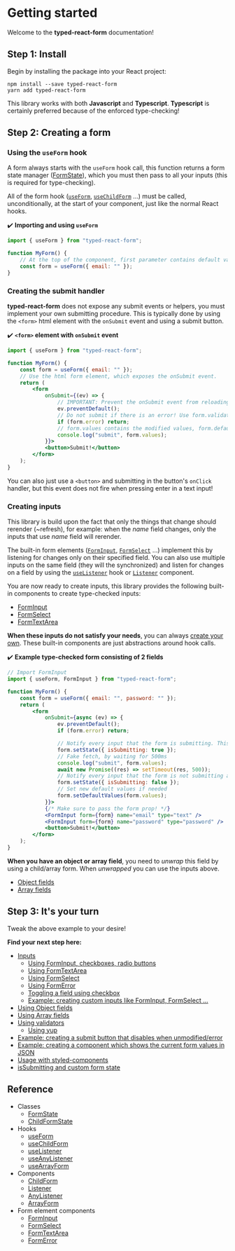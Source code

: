 # Getting started

Welcome to the **typed-react-form** documentation!

## Step 1: Install

Begin by installing the package into your React project:

```
npm install --save typed-react-form
yarn add typed-react-form
```

This library works with both **Javascript** and **Typescript**. **Typescript** is certainly preferred because of the enforced type-checking!

## Step 2: Creating a form

### Using the `useForm` hook

A form always starts with the `useForm` hook call, this function returns a form state manager ([FormState](/docs/FormState)), which you must then pass to all your inputs (this is required for type-checking).

All of the form hook ([`useForm`](/docs/useForm), [`useChildForm`](/docs/useChildForm) ...) must be called, unconditionally, at the start of your component, just like the normal React hooks.

✔️ **Importing and using `useForm`**

```jsx
import { useForm } from "typed-react-form";

function MyForm() {
    // At the top of the component, first parameter contains default values
    const form = useForm({ email: "" });
}
```

### Creating the submit handler

**typed-react-form** does not expose any submit events or helpers, you must implement your own submitting procedure. This is typically done by using the `<form>` html element with the `onSubmit` event and using a submit button.

✔️ **`<form>` element with `onSubmit` event**

```jsx
import { useForm } from "typed-react-form";

function MyForm() {
    const form = useForm({ email: "" });
    // Use the html form element, which exposes the onSubmit event.
    return (
        <form
            onSubmit={(ev) => {
                // IMPORTANT: Prevent the onSubmit event from reloading the page!
                ev.preventDefault();
                // Do not submit if there is an error! Use form.validate to validate when validateOnChange is disabled.
                if (form.error) return;
                // form.values contains the modified values, form.defaultValues contains the initial values
                console.log("submit", form.values);
            }}>
            <button>Submit!</button>
        </form>
    );
}
```

You can also just use a `<button>` and submitting in the button's `onClick` handler, but this event does not fire when pressing enter in a text input!

### Creating inputs

This library is build upon the fact that only the things that change should rerender (~refresh), for example: when the _name_ field changes, only the inputs that use _name_ field will rerender.

The built-in form elements ([`FormInput`](/docs/FormInput), [`FormSelect`](/docs/FormSelect) ...) implement this by listening for changes only on their specified field. You can also use multiple inputs on the same field (they will the synchronized) and listen for changes on a field by using the [`useListener`](/docs/useListener) hook or [`Listener`](/docs/Listener) component.

You are now ready to create inputs, this library provides the following built-in components to create type-checked inputs:

-   [FormInput](/docs/FormInput)
-   [FormSelect](/docs/FormSelect)
-   [FormTextArea](/docs/FormTextArea)

**When these inputs do not satisfy your needs**, you can always [create your own](/docs/Custom-inputs#example-custom-input). These built-in components are just abstractions around hook calls.

✔️ **Example type-checked form consisting of 2 fields**

```jsx
// Import FormInput
import { useForm, FormInput } from "typed-react-form";

function MyForm() {
    const form = useForm({ email: "", password: "" });
    return (
        <form
            onSubmit={async (ev) => {
                ev.preventDefault();
                if (form.error) return;

                // Notify every input that the form is submitting. This will disable them.
                form.setState({ isSubmitting: true });
                // Fake fetch, by waiting for 500ms
                console.log("submit", form.values);
                await new Promise((res) => setTimeout(res, 500));
                // Notify every input that the form is not submitting anymore.
                form.setState({ isSubmitting: false });
                // Set new default values if needed
                form.setDefaultValues(form.values);
            }}>
            {/* Make sure to pass the form prop! */}
            <FormInput form={form} name="email" type="text" />
            <FormInput form={form} name="password" type="password" />
            <button>Submit!</button>
        </form>
    );
}
```

**When you have an object or array field**, you need to _unwrap_ this field by using a child/array form. When _unwrapped_ you can use the inputs above.

-   [Object fields](/docs/Object-fields)
-   [Array fields](/docs/Array-fields)

## Step 3: It's your turn

Tweak the above example to your desire!

**Find your next step here:**

-   [Inputs](/docs/FormInput)
    -   [Using FormInput, checkboxes, radio buttons](/docs/FormInput)
    -   [Using FormTextArea](/docs/FormTextArea)
    -   [Using FormSelect](/docs/FormSelect)
    -   [Using FormError](/docs/FormError)
    -   [Toggling a field using checkbox](/docs/Toggling-a-field)
    -   [Example: creating custom inputs like FormInput, FormSelect ...](/docs/Custom-inputs#example-custom-input)
-   [Using Object fields](/docs/Object-fields)
-   [Using Array fields](/docs/Array-fields)
-   [Using validators](/docs/Validation)
    -   [Using yup](/docs/yup)
-   [Example: creating a submit button that disables when unmodified/error](/docs/Custom-inputs#example-form-json-component)
-   [Example: creating a component which shows the current form values in JSON](/docs/Custom-inputs#example-form-json-component)
-   [Usage with styled-components](/docs/Problem-with-styled-components)
-   [isSubmitting and custom form state](/docs/useForm#defaultstate-optional-issubmitting-false)

## Reference

-   Classes
    -   [FormState](/docs/FormState)
    -   [ChildFormState](/docs/FormState#childformstate)
-   Hooks
    -   [useForm](/docs/useForm)
    -   [useChildForm](/docs/useChildForm)
    -   [useListener](/docs/useListener)
    -   [useAnyListener](/docs/useAnyListener)
    -   [useArrayForm](/docs/useArrayForm)
-   Components
    -   [ChildForm](/docs/ChildForm)
    -   [Listener](/docs/Listener)
    -   [AnyListener](/docs/AnyListener)
    -   [ArrayForm](/docs/ArrayForm)
-   Form element components
    -   [FormInput](/docs/FormInput)
    -   [FormSelect](/docs/FormSelect)
    -   [FormTextArea](/docs/FormTextArea)
    -   [FormError](/docs/FormError)
